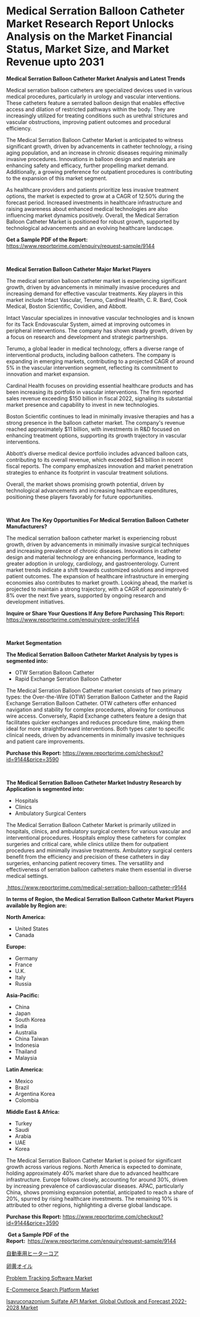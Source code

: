 <p><h1>Medical Serration Balloon Catheter Market Research Report Unlocks Analysis on the Market Financial Status, Market Size, and Market Revenue upto 2031</h1></p><p><strong>Medical Serration Balloon Catheter Market Analysis and Latest Trends</strong></p>
<p><p>Medical serration balloon catheters are specialized devices used in various medical procedures, particularly in urology and vascular interventions. These catheters feature a serrated balloon design that enables effective access and dilation of restricted pathways within the body. They are increasingly utilized for treating conditions such as urethral strictures and vascular obstructions, improving patient outcomes and procedural efficiency.</p><p>The Medical Serration Balloon Catheter Market is anticipated to witness significant growth, driven by advancements in catheter technology, a rising aging population, and an increase in chronic diseases requiring minimally invasive procedures. Innovations in balloon design and materials are enhancing safety and efficacy, further propelling market demand. Additionally, a growing preference for outpatient procedures is contributing to the expansion of this market segment.</p><p>As healthcare providers and patients prioritize less invasive treatment options, the market is expected to grow at a CAGR of 12.50% during the forecast period. Increased investments in healthcare infrastructure and raising awareness about enhanced medical technologies are also influencing market dynamics positively. Overall, the Medical Serration Balloon Catheter Market is positioned for robust growth, supported by technological advancements and an evolving healthcare landscape.</p></p>
<p><strong>Get a Sample PDF of the Report:&nbsp;</strong> <a href="https://www.reportprime.com/enquiry/request-sample/9144">https://www.reportprime.com/enquiry/request-sample/9144</a></p>
<p>&nbsp;</p>
<p><strong>Medical Serration Balloon Catheter Major Market Players</strong></p>
<p><p>The medical serration balloon catheter market is experiencing significant growth, driven by advancements in minimally invasive procedures and increasing demand for effective vascular treatments. Key players in this market include Intact Vascular, Terumo, Cardinal Health, C. R. Bard, Cook Medical, Boston Scientific, Covidien, and Abbott.</p><p>Intact Vascular specializes in innovative vascular technologies and is known for its Tack Endovascular System, aimed at improving outcomes in peripheral interventions. The company has shown steady growth, driven by a focus on research and development and strategic partnerships.</p><p>Terumo, a global leader in medical technology, offers a diverse range of interventional products, including balloon catheters. The company is expanding in emerging markets, contributing to a projected CAGR of around 5% in the vascular intervention segment, reflecting its commitment to innovation and market expansion.</p><p>Cardinal Health focuses on providing essential healthcare products and has been increasing its portfolio in vascular interventions. The firm reported sales revenue exceeding $150 billion in fiscal 2022, signaling its substantial market presence and capability to invest in new technologies.</p><p>Boston Scientific continues to lead in minimally invasive therapies and has a strong presence in the balloon catheter market. The company's revenue reached approximately $11 billion, with investments in R&D focused on enhancing treatment options, supporting its growth trajectory in vascular interventions.</p><p>Abbott’s diverse medical device portfolio includes advanced balloon cats, contributing to its overall revenue, which exceeded $43 billion in recent fiscal reports. The company emphasizes innovation and market penetration strategies to enhance its footprint in vascular treatment solutions.</p><p>Overall, the market shows promising growth potential, driven by technological advancements and increasing healthcare expenditures, positioning these players favorably for future opportunities.</p></p>
<p>&nbsp;</p>
<p><strong>What Are The Key Opportunities For Medical Serration Balloon Catheter Manufacturers?</strong></p>
<p><p>The medical serration balloon catheter market is experiencing robust growth, driven by advancements in minimally invasive surgical techniques and increasing prevalence of chronic diseases. Innovations in catheter design and material technology are enhancing performance, leading to greater adoption in urology, cardiology, and gastroenterology. Current market trends indicate a shift towards customized solutions and improved patient outcomes. The expansion of healthcare infrastructure in emerging economies also contributes to market growth. Looking ahead, the market is projected to maintain a strong trajectory, with a CAGR of approximately 6-8% over the next five years, supported by ongoing research and development initiatives.</p></p>
<p><strong>Inquire or Share Your Questions If Any Before Purchasing This Report:</strong> <a href="https://www.reportprime.com/enquiry/pre-order/9144">https://www.reportprime.com/enquiry/pre-order/9144</a></p>
<p>&nbsp;</p>
<p><strong>Market Segmentation</strong></p>
<p><strong>The Medical Serration Balloon Catheter Market Analysis by types is segmented into:</strong></p>
<p><ul><li>OTW Serration Balloon Catheter</li><li>Rapid Exchange Serration Balloon Catheter</li></ul></p>
<p><p>The Medical Serration Balloon Catheter market consists of two primary types: the Over-the-Wire (OTW) Serration Balloon Catheter and the Rapid Exchange Serration Balloon Catheter. OTW catheters offer enhanced navigation and stability for complex procedures, allowing for continuous wire access. Conversely, Rapid Exchange catheters feature a design that facilitates quicker exchanges and reduces procedure time, making them ideal for more straightforward interventions. Both types cater to specific clinical needs, driven by advancements in minimally invasive techniques and patient care improvements.</p></p>
<p><strong>Purchase this Report:&nbsp;</strong><a href="https://www.reportprime.com/checkout?id=9144&price=3590">https://www.reportprime.com/checkout?id=9144&price=3590</a></p>
<p>&nbsp;</p>
<p><strong>The Medical Serration Balloon Catheter Market Industry Research by Application is segmented into:</strong></p>
<p><ul><li>Hospitals</li><li>Clinics</li><li>Ambulatory Surgical Centers</li></ul></p>
<p><p>The Medical Serration Balloon Catheter Market is primarily utilized in hospitals, clinics, and ambulatory surgical centers for various vascular and interventional procedures. Hospitals employ these catheters for complex surgeries and critical care, while clinics utilize them for outpatient procedures and minimally invasive treatments. Ambulatory surgical centers benefit from the efficiency and precision of these catheters in day surgeries, enhancing patient recovery times. The versatility and effectiveness of serration balloon catheters make them essential in diverse medical settings.</p></p>
<p><a href="https://www.reportprime.com/medical-serration-balloon-catheter-r9144">&nbsp;https://www.reportprime.com/medical-serration-balloon-catheter-r9144</a></p>
<p><strong>In terms of Region, the Medical Serration Balloon Catheter Market Players available by Region are:</strong></p>
<p>
    <p> <strong> North America: </strong>
        <ul>
            <li>United States</li>
            <li>Canada</li>
        </ul>
        </p> 
    <p> <strong> Europe: </strong>
        <ul>
            <li>Germany</li>
            <li>France</li>
            <li>U.K.</li>
            <li>Italy</li>
            <li>Russia</li>
        </ul>
        </p> 
    <p> <strong> Asia-Pacific: </strong>
        <ul>
            <li>China</li>
            <li>Japan</li>
            <li>South Korea</li>
            <li>India</li>
            <li>Australia</li>
            <li>China Taiwan</li>
            <li>Indonesia</li>
            <li>Thailand</li>
            <li>Malaysia</li>
        </ul>
        </p> 
    <p> <strong> Latin America: </strong>
        <ul>
            <li>Mexico</li>
            <li>Brazil</li>
            <li>Argentina Korea</li>
            <li>Colombia</li>
        </ul>
        </p> 
    <p> <strong> Middle East & Africa: </strong>
        <ul>
            <li>Turkey</li>
            <li>Saudi</li>
            <li>Arabia</li>
            <li>UAE</li>
            <li>Korea</li>
        </ul>
    </p>
    </p>
<p><p>The Medical Serration Balloon Catheter Market is poised for significant growth across various regions. North America is expected to dominate, holding approximately 40% market share due to advanced healthcare infrastructure. Europe follows closely, accounting for around 30%, driven by increasing prevalence of cardiovascular diseases. APAC, particularly China, shows promising expansion potential, anticipated to reach a share of 20%, spurred by rising healthcare investments. The remaining 10% is attributed to other regions, highlighting a diverse global landscape.</p></p>
<p><strong>Purchase this Report: </strong><a href="https://www.reportprime.com/checkout?id=9144&price=3590">https://www.reportprime.com/checkout?id=9144&price=3590</a></p>
<p>&nbsp;<strong>Get a Sample PDF of the Report:&nbsp;&nbsp;</strong><a href="https://www.reportprime.com/enquiry/request-sample/9144">https://www.reportprime.com/enquiry/request-sample/9144</a></p>
<p><strong></strong></p>
<p><p><a href="https://medium.com/@isaurapx9xsianez/%E8%87%AA%E5%8B%95%E8%BB%8A%E3%83%92%E3%83%BC%E3%82%BF%E3%83%BC%E3%82%B3%E3%82%A2%E5%B8%82%E5%A0%B4%E3%81%AE%E8%A6%8F%E6%A8%A1-%E3%82%B7%E3%82%A7%E3%82%A2-%E3%83%88%E3%83%AC%E3%83%B3%E3%83%89%E5%88%86%E6%9E%90%E3%83%AC%E3%83%9D%E3%83%BC%E3%83%88-%E8%A3%BD%E5%93%81%E5%88%A5-%E3%82%A2%E3%83%AB%E3%83%9F%E3%83%8B%E3%82%A6%E3%83%A0-%E7%9C%9F%E9%8D%AE-%E3%81%8A%E3%82%88%E3%81%B3%E3%82%BB%E3%82%B0%E3%83%A1%E3%83%B3%E3%83%88%E4%BA%88%E6%B8%AC-2024%E5%B9%B4-2031%E5%B9%B4-09cdcb04ebac">自動車用ヒーターコア</a></p><p><a href="https://medium.com/@isaurapx9xsianez/egg-yolk-oil-market-%E3%81%AE%E3%82%B0%E3%83%AD%E3%83%BC%E3%83%90%E3%83%AB%E5%B8%82%E5%A0%B4%E6%A6%82%E8%A6%81%E3%81%AF-%E4%B8%96%E7%95%8C%E3%81%8A%E3%82%88%E3%81%B3%E4%B8%BB%E8%A6%81%E5%B8%82%E5%A0%B4%E3%81%AB%E3%81%8A%E3%81%91%E3%82%8B%E6%A5%AD%E7%95%8C%E3%81%AB%E5%BD%B1%E9%9F%BF%E3%82%92%E4%B8%8E%E3%81%88%E3%82%8B%E4%B8%BB%E8%A6%81%E3%81%AA%E3%83%88%E3%83%AC%E3%83%B3%E3%83%89%E3%81%AB%E3%81%A4%E3%81%84%E3%81%A6-%E7%8B%AC%E8%87%AA%E3%81%AE%E8%A6%96%E7%82%B9%E3%82%92%E6%8F%90%E4%BE%9B%E3%81%97%E3%81%BE%E3%81%99-14dc17701362">卵黄オイル</a></p><p><a href="https://www.linkedin.com/pulse/emerging-opportunities-challenges-global-problem-tracking-software-g2joc?trackingId=Z1V4Huf7TBuQ%2BifUwP5X0Q%3D%3D">Problem Tracking Software Market</a></p><p><a href="https://issuu.com/reportprime-2/docs/e-commerce-search-platform-market-s_cfd4336c6c8513">E-Commerce Search Platform Market</a></p><p><a href="https://medium.com/@cyb3rpunksai/market-forecasting-change-global-isavuconazonium-sulfate-api-market-global-outlook-and-forecast-de2d20624430">Isavuconazonium Sulfate API Market, Global Outlook and Forecast 2022-2028 Market</a></p></p>